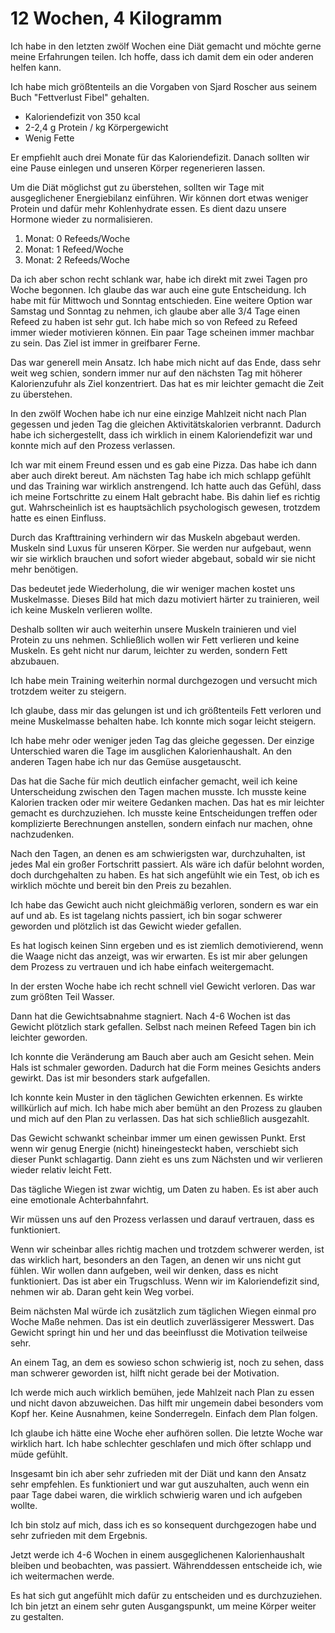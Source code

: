 # 12 Wochen, 4 Kilogramm

Ich habe in den letzten zwölf Wochen eine Diät gemacht und möchte gerne meine Erfahrungen teilen. Ich hoffe, dass ich damit dem ein oder anderen helfen kann.

Ich habe mich größtenteils an die Vorgaben von Sjard Roscher aus seinem Buch "Fettverlust Fibel" gehalten.

- Kaloriendefizit von 350 kcal
- 2-2,4 g Protein / kg Körpergewicht
- Wenig Fette

Er empfiehlt auch drei Monate für das Kaloriendefizit. Danach sollten wir eine Pause einlegen und unseren Körper regenerieren lassen.

Um die Diät möglichst gut zu überstehen, sollten wir Tage mit ausgeglichener Energiebilanz einführen. Wir können dort etwas weniger Protein und dafür mehr Kohlenhydrate essen. Es dient dazu unsere Hormone wieder zu normalisieren.

1. Monat: 0 Refeeds/Woche
2. Monat: 1 Refeed/Woche
3. Monat: 2 Refeeds/Woche

Da ich aber schon recht schlank war, habe ich direkt mit zwei Tagen pro Woche begonnen. Ich glaube das war auch eine gute Entscheidung. Ich habe mit für Mittwoch und Sonntag entschieden. Eine weitere Option war Samstag und Sonntag zu nehmen, ich glaube aber alle 3/4 Tage einen Refeed zu haben ist sehr gut. Ich habe mich so von Refeed zu Refeed immer wieder motivieren können. Ein paar Tage scheinen immer machbar zu sein. Das Ziel ist immer in greifbarer Ferne.

Das war generell mein Ansatz. Ich habe mich nicht auf das Ende, dass sehr weit weg schien, sondern immer nur auf den nächsten Tag mit höherer Kalorienzufuhr als Ziel konzentriert. Das hat es mir leichter gemacht die Zeit zu überstehen.

In den zwölf Wochen habe ich nur eine einzige Mahlzeit nicht nach Plan gegessen und jeden Tag die gleichen Aktivitätskalorien verbrannt. Dadurch habe ich sichergestellt, dass ich wirklich in einem Kaloriendefizit war und konnte mich auf den Prozess verlassen.

Ich war mit einem Freund essen und es gab eine Pizza. Das habe ich dann aber auch direkt bereut. Am nächsten Tag habe ich mich schlapp gefühlt und das Training war wirklich anstrengend. Ich hatte auch das Gefühl, dass ich meine Fortschritte zu einem Halt gebracht habe. Bis dahin lief es richtig gut. Wahrscheinlich ist es hauptsächlich psychologisch gewesen, trotzdem hatte es einen Einfluss.

Durch das Krafttraining verhindern wir das Muskeln abgebaut werden. Muskeln sind Luxus für unseren Körper. Sie werden nur aufgebaut, wenn wir sie wirklich brauchen und sofort wieder abgebaut, sobald wir sie nicht mehr benötigen.

Das bedeutet jede Wiederholung, die wir weniger machen kostet uns Muskelmasse. Dieses Bild hat mich dazu motiviert härter zu trainieren, weil ich keine Muskeln verlieren wollte.

Deshalb sollten wir auch weiterhin unsere Muskeln trainieren und viel Protein zu uns nehmen. Schließlich wollen wir Fett verlieren und keine Muskeln. Es geht nicht nur darum, leichter zu werden, sondern Fett abzubauen.

Ich habe mein Training weiterhin normal durchgezogen und versucht mich trotzdem weiter zu steigern.

Ich glaube, dass mir das gelungen ist und ich größtenteils Fett verloren und meine Muskelmasse behalten habe. Ich konnte mich sogar leicht steigern.

Ich habe mehr oder weniger jeden Tag das gleiche gegessen. Der einzige Unterschied waren die Tage im ausglichen Kalorienhaushalt. An den anderen Tagen habe ich nur das Gemüse ausgetauscht.

Das hat die Sache für mich deutlich einfacher gemacht, weil ich keine Unterscheidung zwischen den Tagen machen musste. Ich musste keine Kalorien tracken oder mir weitere Gedanken machen. Das hat es mir leichter gemacht es durchzuziehen. Ich musste keine Entscheidungen treffen oder komplizierte Berechnungen anstellen, sondern einfach nur machen, ohne nachzudenken.

Nach den Tagen, an denen es am schwierigsten war, durchzuhalten, ist jedes Mal ein großer Fortschritt passiert. Als wäre ich dafür belohnt worden, doch durchgehalten zu haben. Es hat sich angefühlt wie ein Test, ob ich es wirklich möchte und bereit bin den Preis zu bezahlen.

Ich habe das Gewicht auch nicht gleichmäßig verloren, sondern es war ein auf und ab. Es ist tagelang nichts passiert, ich bin sogar schwerer geworden und plötzlich ist das Gewicht wieder gefallen.

Es hat logisch keinen Sinn ergeben und es ist ziemlich demotivierend, wenn die Waage nicht das anzeigt, was wir erwarten. Es ist mir aber gelungen dem Prozess zu vertrauen und ich habe einfach weitergemacht.

In der ersten Woche habe ich recht schnell viel Gewicht verloren. Das war zum größten Teil Wasser.

Dann hat die Gewichtsabnahme stagniert. Nach 4-6 Wochen ist das Gewicht plötzlich stark gefallen. Selbst nach meinen Refeed Tagen bin ich leichter geworden.

Ich konnte die Veränderung am Bauch aber auch am Gesicht sehen. Mein Hals ist schmaler geworden. Dadurch hat die Form meines Gesichts anders gewirkt. Das ist mir besonders stark aufgefallen.

Ich konnte kein Muster in den täglichen Gewichten erkennen. Es wirkte willkürlich auf mich. Ich habe mich aber bemüht an den Prozess zu glauben und mich auf den Plan zu verlassen. Das hat sich schließlich ausgezahlt.

Das Gewicht schwankt scheinbar immer um einen gewissen Punkt. Erst wenn wir genug Energie (nicht) hineingesteckt haben, verschiebt sich dieser Punkt schlagartig. Dann zieht es uns zum Nächsten und wir verlieren wieder relativ leicht Fett.

Das tägliche Wiegen ist zwar wichtig, um Daten zu haben. Es ist aber auch eine emotionale Achterbahnfahrt.

Wir müssen uns auf den Prozess verlassen und darauf vertrauen, dass es funktioniert.

Wenn wir scheinbar alles richtig machen und trotzdem schwerer werden, ist das wirklich hart, besonders an den Tagen, an denen wir uns nicht gut fühlen. Wir wollen dann aufgeben, weil wir denken, dass es nicht funktioniert. Das ist aber ein Trugschluss. Wenn wir im Kaloriendefizit sind, nehmen wir ab. Daran geht kein Weg vorbei.

Beim nächsten Mal würde ich zusätzlich zum täglichen Wiegen einmal pro Woche Maße nehmen. Das ist ein deutlich zuverlässigerer Messwert. Das Gewicht springt hin und her und das beeinflusst die Motivation teilweise sehr.

An einem Tag, an dem es sowieso schon schwierig ist, noch zu sehen, dass man schwerer geworden ist, hilft nicht gerade bei der Motivation.

Ich werde mich auch wirklich bemühen, jede Mahlzeit nach Plan zu essen und nicht davon abzuweichen. Das hilft mir ungemein dabei besonders vom Kopf her. Keine Ausnahmen, keine Sonderregeln. Einfach dem Plan folgen.

Ich glaube ich hätte eine Woche eher aufhören sollen. Die letzte Woche war wirklich hart. Ich habe schlechter geschlafen und mich öfter schlapp und müde gefühlt.

Insgesamt bin ich aber sehr zufrieden mit der Diät und kann den Ansatz sehr empfehlen. Es funktioniert und war gut auszuhalten, auch wenn ein paar Tage dabei waren, die wirklich schwierig waren und ich aufgeben wollte.

Ich bin stolz auf mich, dass ich es so konsequent durchgezogen habe und sehr zufrieden mit dem Ergebnis.

Jetzt werde ich 4-6 Wochen in einem ausgeglichenen Kalorienhaushalt bleiben und beobachten, was passiert. Währenddessen entscheide ich, wie ich weitermachen werde.

Es hat sich gut angefühlt mich dafür zu entscheiden und es durchzuziehen. Ich bin jetzt an einem sehr guten Ausgangspunkt, um meine Körper weiter zu gestalten.